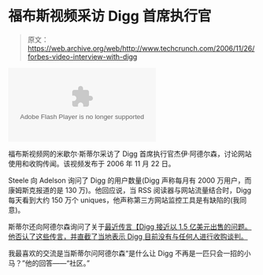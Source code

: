 # 福布斯视频采访 Digg 首席执行官

> 原文：<https://web.archive.org/web/http://www.techcrunch.com/2006/11/26/forbes-video-interview-with-digg>

<param name="movie" value="http://www.youtube.com/v/-awFoSL3KZI"><param name="wmode" value="transparent"><embed src="https://web.archive.org/web/20081013104531oe_/http://www.youtube.com/v/-awFoSL3KZI" type="application/x-shockwave-flash" wmode="transparent">

福布斯视频网的米歇尔·斯蒂尔采访了 Digg 首席执行官杰伊·阿德尔森，讨论网站使用和收购传闻。该视频发布于 2006 年 11 月 22 日。

Steele 向 Adelson 询问了 Digg 的用户数量(Digg 声称每月有 2000 万用户，而康姆斯克报道的是 130 万)。他回应说，当 RSS 阅读器与网站流量结合时，Digg 每天看到大约 150 万个 uniques，他声称第三方网站监控工具是有缺陷的(我同意)。

斯蒂尔还向阿德尔森询问了关于[最近传言【Digg 接近以 1.5 亿美元出售的问题。他否认了这些传言，并直截了当地表示 Digg 目前没有与任何人进行收购谈判。](https://web.archive.org/web/20081013104531/http://www.techcrunch.com/2006/10/24/digg-does-the-acquisition-dance-with-news-corp/)

我最喜欢的交流是当斯蒂尔问阿德尔森“是什么让 Digg 不再是一匹只会一招的小马？”他的回答——“社区。”